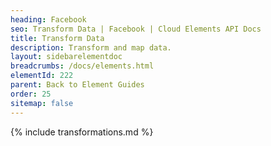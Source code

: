 ```yaml
---
heading: Facebook
seo: Transform Data | Facebook | Cloud Elements API Docs
title: Transform Data
description: Transform and map data.
layout: sidebarelementdoc
breadcrumbs: /docs/elements.html
elementId: 222
parent: Back to Element Guides
order: 25
sitemap: false
---
```


{% include transformations.md %}
